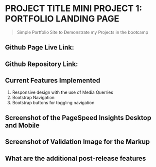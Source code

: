 # PROJECT TITLE MINI PROJECT 1: PORTFOLIO LANDING PAGE

> Simple Portfolio Site to Demonstrate my Projects in the bootcamp

## Github Page Live Link: 

## Github Repository Link: 



## Current Features Implemented

1. Responsive design with the use of Media Querries
2. Bootstrap Navigation
3. Bootstrap buttons for toggling navigation


## Screenshot of the PageSpeed Insights Desktop and Mobile


## Screenshot of Validation Image for the Markup


## What are the additional post-release features

